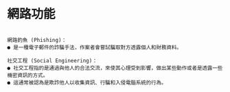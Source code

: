 # 網路功能
```

網路釣魚 (Phishing)：
● 是一種電子郵件的詐騙手法，作案者會嘗試騙取對方透露個人和財務資料。

```
```
社交工程 (Social Engineering)：
● 社交工程指的是通過與他人的合法交流，來使其心理受到影響，做出某些動作或者是透露一些機密資訊的方式。
● 這通常被認為是欺詐他人以收集資訊、行騙和入侵電腦系統的行為。
```
```
```
```
